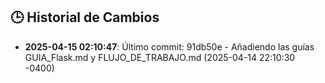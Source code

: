 ## 🕒 Historial de Cambios
- **2025-04-15 02:10:47**: Último commit: 91db50e - Añadiendo las guías GUIA_Flask.md y FLUJO_DE_TRABAJO.md (2025-04-14 22:10:30 -0400)
